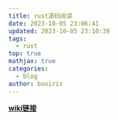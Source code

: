 ```yaml
---
title: rust源码阅读
date: 2023-10-05 23:06:41
updated: 2023-10-05 23:10:39
tags:
  - rust
top: true
mathjax: true
categories:
  - blog
author: booiris
---
```


**[wiki链接](../../wiki/rust_code/rust%20源码分析%20(1)%20概述.md)**
